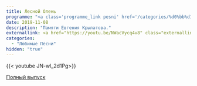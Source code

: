 ```yaml
---
title: Лесной Олень
programme: "<a class='programme_link pesni' href='/categories/%d0%bb%d1%8e%d0%b1%d0%b8%d0%bc%d1%8b%d0%b5-%d0%bf%d0%b5%d1%81%d0%bd%d0%b8'>Любимые Песни</a>"
date: 2019-11-08
description: "Памяти Евгения Крылатова."
externallink: <a href="https://youtu.be/NWacVycq4v8" class="externallink" target="_blank">Полный выпуск </a>
categories:
  - "Любимые Песни"
hidden: "true"
---
```

{{< youtube JN-wl_2d1Pg>}}








<!--more-->

<div class='border-botton'><a href='https://youtu.be/94_hEoA0FGU' class='sample'>Полный выпуск</a></div>